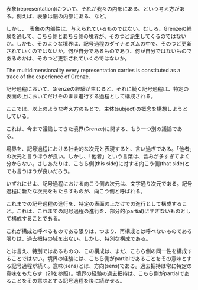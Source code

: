 表象(representation)について、それが我々の内部にある、という考え方がある。例えば、表象は脳の内部にある、など。

しかし、　表象の内部性は、与えられているものではない。むしろ、Grenzeの経験を通して、こちら側とあちら側の境界が、そのつど派生してくるのではないか。しかも、そのような境界は、記号過程のダイナミズムの中で、そのつど更新されていくのではないか。何が自分であるものであり、何が自分ではないものであるのかは、そのつど更新されていくのではないか。

The multidimensionality every representation carries is constituted as a trace of the experience of Grenze.

記号過程において、Grenzeの経験が生じると、それに続く記号過程は、特定の表面の上においてだけそのまま進行する過程として構成される。

ここでは、以上のような考え方のもとで、主体(subject)の概念を構想しようとしている。

これは、今まで議論してきた境界(Grenze)に関する、もう一つ別の議論である。

境界を、記号過程における社会的な次元と表現すると、言い過ぎである。「他者」の次元と言うほうが良い。しかし、「他者」という言葉は、含みが多すぎてよく分からない。さしあたりは、こちら側(this side)に対する向こう側(that side)とでも言うほうが良いだろう。

いずれにせよ、記号過程における向こう側の次元は、文字通り次元である。記号過程に新たな次元をもたらすものが、向こう側と呼ばれる。

これまでの記号過程の進行を、特定の表面の上だけでの進行として構成すること。これは、これまでの記号過程の進行を、部分的(partial)にすぎないものとして構成することである。

これが構成と呼べるものである限りは、つまり、再構成とは呼べないものである限りは、過去把持の域を出ない。しかし、特別な構成である。

とは言え、特別ではあるものの、この構成は、まだ、こちら側の同一性を構成することではない。境界の経験には、こちら側がpartialであることをその意味とする記号過程が続く。意味(sens)とは、方向(sens)である。過去把持は常に特定の意味をもたらす（21を参照）。境界の経験の過去把持は、こちら側がpartialであることをその意味とする記号過程を後に続かせる。
